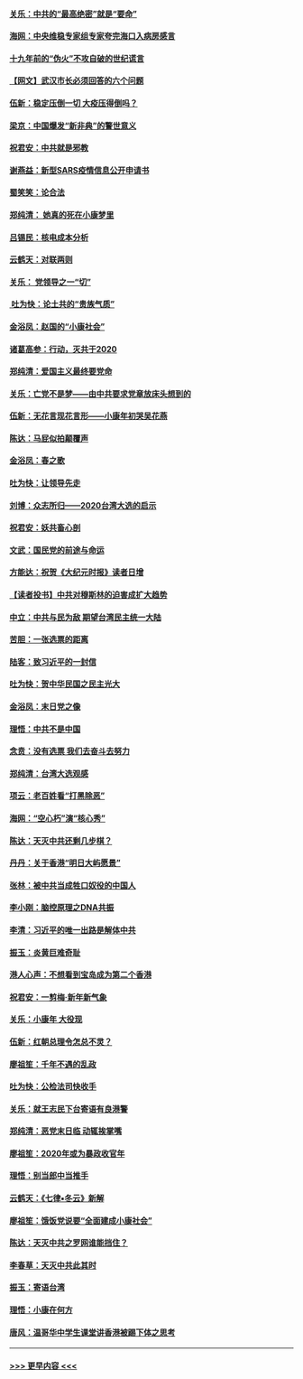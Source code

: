 #### [关乐：中共的“最高绝密”就是“要命”](../pages/nsc993/n11816946.md?t=01250901) 
#### [海网：中央维稳专家组专家夸完海口入病房感言](../pages/nsc993/n11815138.md?t=01250901) 
#### [十九年前的“伪火”不攻自破的世纪谎言](../pages/nsc993/n11813238.md?t=01250901) 
#### [【网文】武汉市长必须回答的六个问题](../pages/nsc993/n11813848.md?t=01250901) 
#### [伍新：稳定压倒一切 大疫压得倒吗？](../pages/nsc993/n11812634.md?t=01250901) 
#### [梁京：中国爆发“新非典”的警世意义](../pages/nsc993/n11812554.md?t=01250901) 
#### [祝君安：中共就是邪教](../pages/nsc993/n11812431.md?t=01250901) 
#### [谢燕益：新型SARS疫情信息公开申请书](../pages/nsc993/n11808840.md?t=01250901) 
#### [蜀笑笑：论合法](../pages/nsc993/n11808064.md?t=01250901) 
#### [郑纯清： 她真的死在小康梦里](../pages/nsc993/n11806623.md?t=01250901) 
#### [吕锡民：核电成本分析](../pages/nsc993/n11806284.md?t=01250901) 
#### [云鹤天：对联两则](../pages/nsc993/n11805957.md?t=01250901) 
#### [关乐： 党领导之一“切”](../pages/nsc993/n11804505.md?t=01250901) 
#### [ 吐为快：论土共的“贵族气质”](../pages/nsc993/n11804490.md?t=01250901) 
#### [金浴凤：赵国的“小康社会”](../pages/nsc993/n11804452.md?t=01250901) 
#### [诸葛高参：行动，灭共于2020](../pages/nsc993/n11804120.md?t=01250901) 
#### [郑纯清：爱国主义最终要党命](../pages/nsc993/n11802197.md?t=01250901) 
#### [关乐：亡党不是梦——由中共要求党章放床头想到的](../pages/nsc993/n11802156.md?t=01250901) 
#### [伍新：无花言现花言形——小康年初哭吴花燕](../pages/nsc993/n11800044.md?t=01250901) 
#### [陈达：马屁似拍颠覆声](../pages/nsc993/n11800010.md?t=01250901) 
#### [金浴凤：春之歌](../pages/nsc993/n11797687.md?t=01250901) 
#### [吐为快：让领导先走](../pages/nsc993/n11797512.md?t=01250901) 
#### [刘博：众志所归——2020台湾大选的启示](../pages/nsc993/n11796878.md?t=01250901) 
#### [祝君安：妖共畜心剖](../pages/nsc993/n11794273.md?t=01250901) 
#### [文武：国民党的前途与命运](../pages/nsc993/n11794198.md?t=01250901) 
#### [方能达：祝贺《大纪元时报》读者日增](../pages/nsc993/n11793807.md?t=01250901) 
#### [【读者投书】中共对穆斯林的迫害成扩大趋势](../pages/nsc993/n11791371.md?t=01250901) 
#### [中立：中共与民为敌 期望台湾民主统一大陆](../pages/nsc993/n11790392.md?t=01250901) 
#### [苦胆：一张选票的距离](../pages/nsc993/n11788914.md?t=01250901) 
#### [陆客：致习近平的一封信](../pages/nsc993/n11788867.md?t=01250901) 
#### [吐为快：贺中华民国之民主光大](../pages/nsc993/n11788618.md?t=01250901) 
#### [金浴凤：末日党之像](../pages/nsc993/n11787475.md?t=01250901) 
#### [理悟：中共不是中国](../pages/nsc993/n11787463.md?t=01250901) 
#### [念贲：没有选票  我们去奋斗去努力](../pages/nsc993/n11787398.md?t=01250901) 
#### [郑纯清：台湾大选观感](../pages/nsc993/n11786210.md?t=01250901) 
#### [项云：老百姓看“打黑除恶”](../pages/nsc993/n11785398.md?t=01250901) 
#### [海网：“空心朽”演“核心秀”](../pages/nsc993/n11783874.md?t=01250901) 
#### [陈达：天灭中共还剩几步棋？](../pages/nsc993/n11783719.md?t=01250901) 
#### [丹丹：关于香港“明日大屿愿景”](../pages/nsc993/n11783273.md?t=01250901) 
#### [张林：被中共当成牲口奴役的中国人](../pages/nsc993/n11782397.md?t=01250901) 
#### [李小刚：脑控原理之DNA共振](../pages/nsc993/n11780962.md?t=01250901) 
#### [李清：习近平的唯一出路是解体中共](../pages/nsc993/n11780866.md?t=01250901) 
#### [振玉：炎黄巨难奇耻](../pages/nsc993/n11779632.md?t=01250901) 
#### [港人心声：不想看到宝岛成为第二个香港](../pages/nsc993/n11778817.md?t=01250901) 
#### [祝君安：一剪梅‧新年新气象](../pages/nsc993/n11776340.md?t=01250901) 
#### [关乐：小康年 大役现](../pages/nsc993/n11774213.md?t=01250901) 
#### [伍新：红朝总理令怎总不灵？](../pages/nsc993/n11770813.md?t=01250901) 
#### [廖祖笙：千年不遇的乱政](../pages/nsc993/n11770373.md?t=01250901) 
#### [吐为快：公检法司快收手](../pages/nsc993/n11770359.md?t=01250901) 
#### [关乐：就王志民下台寄语有良港警](../pages/nsc993/n11769903.md?t=01250901) 
#### [郑纯清：恶党末日临 动辄挨掌嘴](../pages/nsc993/n11769356.md?t=01250901) 
#### [廖祖笙：2020年或为暴政收官年](../pages/nsc993/n11768216.md?t=01250901) 
#### [理悟：别当郎中当推手](../pages/nsc993/n11768243.md?t=01250901) 
#### [云鹤天：《七律▪冬云》新解](../pages/nsc993/n11768204.md?t=01250901) 
#### [廖祖笙：饿饭党说要“全面建成小康社会”](../pages/nsc993/n11767482.md?t=01250901) 
#### [陈达：天灭中共之罗网谁能挡住？](../pages/nsc993/n11767465.md?t=01250901) 
#### [李春草：天灭中共此其时](../pages/nsc993/n11767452.md?t=01250901) 
#### [振玉：寄语台湾](../pages/nsc993/n11767432.md?t=01250901) 
#### [理悟：小康在何方](../pages/nsc993/n11767394.md?t=01250901) 
#### [唐风：温哥华中学生课堂讲香港被踢下体之思考](../pages/nsc993/n11766848.md?t=01250901) 

----
#### [ >>> 更早内容 <<< ](../indexes/nsc993-earlier.md)
